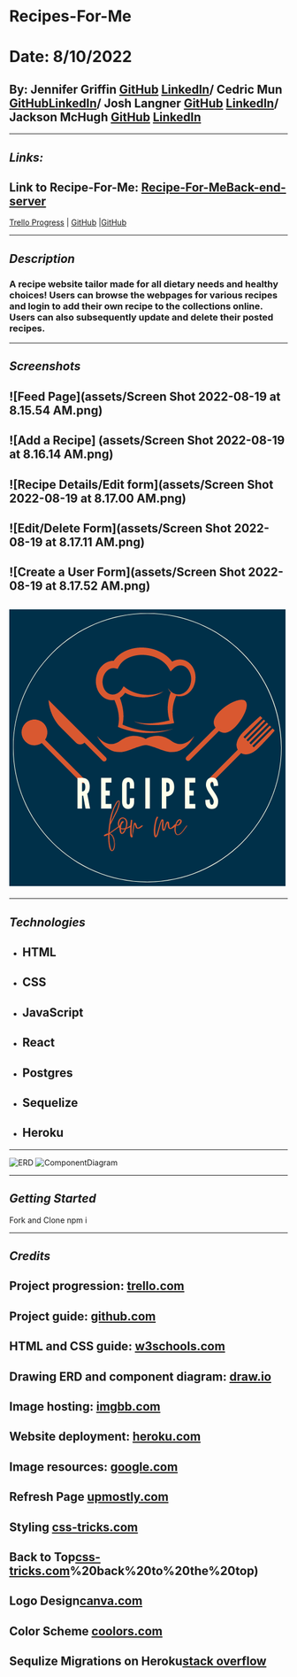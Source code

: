 # Recipes-For-Me

# Date: 8/10/2022

## By: Jennifer Griffin [GitHub](https://github.com/jengriffin) [LinkedIn](https://www.linkedin.com/in/jennifer-griffin-12/)/ Cedric Mun [GitHub](https://github.com/Aonmonomer)[LinkedIn](https://www.linkedin.com/in/cedricmun/)/ Josh Langner [GitHub](https://github.com/jlangner87) [LinkedIn](https://www.linkedin.com/in/josh-langner/)/ Jackson McHugh [GitHub](https://github.com/Jacksonmchugh) [LinkedIn](https://www.linkedin.com/in/jackson-mchugh/)

---

## **_Links:_**

## Link to Recipe-For-Me: [Recipe-For-Me](https://obscure-reef-40887.herokuapp.com/home)[Back-end-server](https://recipes-for-me-api.herokuapp.com/)

[Trello Progress](https://trello.com/b/DfpSJLep/recipes-for-me) | [GitHub](https://github.com/Aonmonomer/Recipe-For-Me-Backend) |[GitHub](https://github.com/jengriffin/Recipes-For-Me-)

---

## **_Description_**

### A recipe website tailor made for all dietary needs and healthy choices! Users can browse the webpages for various recipes and login to add their own recipe to the collections online. Users can also subsequently update and delete their posted recipes.

---

## **_Screenshots_**

## ![Feed Page](assets/Screen Shot 2022-08-19 at 8.15.54 AM.png)

## ![Add a Recipe] (assets/Screen Shot 2022-08-19 at 8.16.14 AM.png)

## ![Recipe Details/Edit form](assets/Screen Shot 2022-08-19 at 8.17.00 AM.png)

## ![Edit/Delete Form](assets/Screen Shot 2022-08-19 at 8.17.11 AM.png)

## ![Create a User Form](assets/Screen Shot 2022-08-19 at 8.17.52 AM.png)

## ![Logo](assets/logoreadme.png)

---

## **_Technologies_**

- ## HTML
- ## CSS
- ## JavaScript
- ## React
- ## Postgres
- ## Sequelize
- ## Heroku

---

![ERD](ERD.png)
![ComponentDiagram](ComponentDiagram.png)

---

## **_Getting Started_**

Fork and Clone
npm i

---

## **_Credits_**

## Project progression: [trello.com](https://trello.com/b/DfpSJLep/pern-application)

## Project guide: [github.com](https://github.com/Aonmonomer/Recipe-For-Me-Backend)

## HTML and CSS guide: [w3schools.com](https://www.w3schools.com/)

## Drawing ERD and component diagram: [draw.io](https://app.diagrams.net/)

## Image hosting: [imgbb.com](https://imgbb.com/)

## Website deployment: [heroku.com](https://dashboard.heroku.com)

## Image resources: [google.com](https://www.google.com/)

## Refresh Page [upmostly.com](https://upmostly.com/tutorials/how-to-refresh-a-page-or-component-in-react)

## Styling [css-tricks.com](https://css-tricks.com/snippets/css/complete-guide-grid/)

## Back to Top[css-tricks.com](https://css-tricks.com/need-to-scroll-to-the-top-of-the-page/#:~:text=You%20might%20need%20to%20trigger,element)%20back%20to%20the%20top)

## Logo Design[canva.com](https://www.canva.com/)

## Color Scheme [coolors.com](https://coolors.co/)

## Sequlize Migrations on Heroku[stack overflow](https://stackoverflow.com/questions/22633618/sequelize-migrations-in-heroku)

